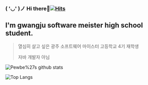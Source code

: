 ### ( '◡' )ノ Hi there👋[![Hits](https://hits.seeyoufarm.com/api/count/incr/badge.svg?url=https%3A%2F%2Fgithub.com%2FPewbe&count_bg=%2379C83D&title_bg=%23555555&icon=&icon_color=%23E7E7E7&title=hits&edge_flat=false)](https://hits.seeyoufarm.com)
I'm gwangju software meister high school student.
-----------
>열심히 살고 싶은 광주 소프트웨어 마이스터 고등학교 4기 재학생
>
>자바 개발자 아님

![Pewbe%27s github stats](https://github-readme-stats.vercel.app/api?username=Pewbe&show_icons=true)

![Top Langs](https://github-readme-stats.vercel.app/api/top-langs/?username=Pewbe&layout=compact)
